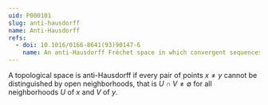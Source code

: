```yaml
---
uid: P000101
slug: anti-hausdorff
name: Anti-Hausdorff
refs:
  - doi: 10.1016/0166-8641(93)90147-6
    name: An anti-Hausdorff Fréchet space in which convergent sequences have unique limits
---
```

A topological space is anti-Hausdorff if every pair of points $x \neq y$ cannot be distinguished by open neighborhoods, that is $U \cap V \neq \emptyset$ for all neighborhoods $U$ of $x$ and $V$ of $y$.
